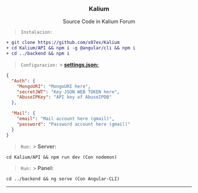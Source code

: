 <div align="center">
  <a href="https://kalium.sh">
    <img src="https://github.com/x07ex/x07ex/blob/main/assets/kalium.svg" alt="" />
  </a>
  <h3 align="center">Kalium</h3>
  <p align="center">
    Source Code in Kalium Forum 
  </p>
</div>

> `Instalacion:`

```diff
+ git clone https://github.com/x07ex/Kalium
+ cd Kalium/API && npm i -g @angular/cli && npm i
+ cd ../backend && npm i
```

> `Configuracion:` > **[settings.json:](https://github.com/x07ex/Kalium/blob/main/API/src/settings.json)**

```json
{
  "Auth": {
    "MongoURI": "MongoURI here",
    "secretJWT": "Key JSON WEB TOKEN here",
    "AbuseIPKey": "API key of AbuseIPDB"
  },

  "Mail": {
    "email": "Mail account here (gmail)",
    "password": "Password account here (gmail)"
  }
}
```

> `Run:` > **Server:**

```fix
cd Kalium/API && npm run dev (Con nodemon)
```

> `Run:` > **Panel:**

```fix
cd ../backend && ng serve (Con Angular-CLI)
```

---
